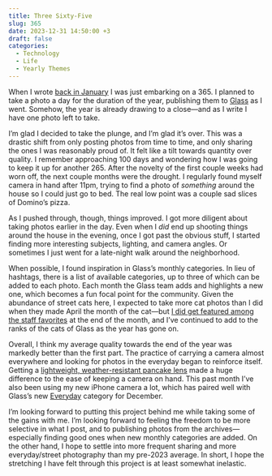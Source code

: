 ```yaml
---
title: Three Sixty-Five
slug: 365
date: 2023-12-31 14:50:00 +3
draft: false
categories:
  - Technology
  - Life
  - Yearly Themes
---
```


When I wrote [back in January](/2023/2023-in-focus/) I was just embarking on a 365. I planned to take a photo a day for the duration of the year, publishing them to [Glass](https://glass.photo/seanlunsford) as I went. Somehow, the year is already drawing to a close—and as I write I have one photo left to take.

I’m glad I decided to take the plunge, and I’m glad it’s over. This was a drastic shift from only posting photos from time to time, and only sharing the ones I was reasonably proud of. It felt like a tilt towards quantity over quality. I remember approaching 100 days and wondering how I was going to keep it up for another 265. After the novelty of the first couple weeks had worn off, the next couple months were the drought. I regularly found myself camera in hand after 11pm, trying to find a photo of *something* around the house so I could just go to bed. The real low point was a couple sad slices of Domino’s pizza.

As I pushed through, though, things improved. I got more diligent about taking photos earlier in the day. Even when I *did* end up shooting things around the house in the evening, once I got past the obvious stuff, I started finding more interesting subjects, lighting, and camera angles. Or sometimes I just went for a late-night walk around the neighborhood.

When possible, I found inspiration in Glass’s monthly categories. In lieu of hashtags, there is a list of available categories, up to three of which can be added to each photo. Each month the Glass team adds and highlights a new one, which becomes a fun focal point for the community. Given the abundance of street cats here, I expected to take more cat photos than I did when they made April the month of the cat—but [I did get featured among the staff favorites](https://glass.photo/highlights/cat-favorites) at the end of the month, and I’ve continued to add to the ranks of the cats of Glass as the year has gone on.

Overall, I think my average quality towards the end of the year was markedly better than the first part. The practice of carrying a camera almost everywhere and looking for photos in the everyday began to reinforce itself. Getting a [lightweight, weather-resistant pancake lens](https://fujifilm-x.com/en-us/products/lenses/xf27mmf28-r-wr/) made a huge difference to the ease of keeping a camera on hand. This past month I’ve also been using my new iPhone camera a lot, which has paired well with Glass’s new [Everyday](https://glass.photo/categories/everyday) category for December.

I’m looking forward to putting this project behind me while taking some of the gains with me. I’m looking forward to feeling the freedom to be more selective in what I post, and to publishing photos from the archives—especially finding good ones when new monthly categories are added. On the other hand, I hope to settle into more frequent sharing and more everyday/street photography than my pre-2023 average. In short, I hope the stretching I have felt through this project is at least somewhat inelastic.

